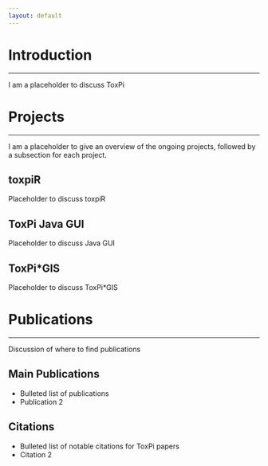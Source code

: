 ```yaml
---
layout: default
---
```


# Introduction

------------------------------------------------------------------------

I am a placeholder to discuss ToxPi

# Projects

------------------------------------------------------------------------

I am a placeholder to give an overview of the ongoing projects, followed by a subsection for each project.

## toxpiR

Placeholder to discuss toxpiR

## ToxPi Java GUI

Placeholder to discuss Java GUI

## ToxPi\*GIS

Placeholder to discuss ToxPi\*GIS

# Publications

------------------------------------------------------------------------

Discussion of where to find publications

## Main Publications

-   Bulleted list of publications
-   Publication 2

## Citations

-   Bulleted list of notable citations for ToxPi papers
-   Citation 2
